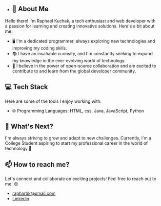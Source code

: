 - ## 👋 About Me

Hello there! I'm Raphael Kuchak, a tech enthusiast and web developer with a passion for learning and creating innovative solutions. Here's a bit about me:

- 🖥️ I'm a dedicated programmer, always exploring new technologies and improving my coding skills.
- 📚 I have an insatiable curiosity, and I'm constantly seeking to expand my knowledge in the ever-evolving world of technology.
- 🌟 I believe in the power of open-source collaboration and am excited to contribute to and learn from the global developer community.

## 💻 Tech Stack

Here are some of the tools I enjoy working with:

- 🌐 Programming Languages: HTML, css, Java, JavaScript, Python 

## 🌱 What's Next?

I'm always striving to grow and adapt to new challenges. Currently, I'm a College Student aspiring to start my professional career in the world of technology.🚀

## 📫 How to reach me?

Let's connect and collaborate on exciting projects! Feel free to reach out to me. 😊

- rapharbk@gmail.com
- [Linkedin](https://www.linkedin.com/in/rapharbk/)

##

<!---
rKuchak/rKuchak is a ✨ special ✨ repository because its `README.md` (this file) appears on your GitHub profile.
You can click the Preview link to take a look at your changes.
--->
